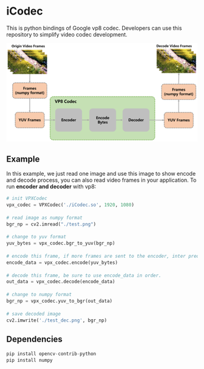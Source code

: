 # iCodec
This is python bindings of Google vp8 codec. Developers can use this repository to simplify video codec development.

![image](./ref/framework/framework.png)

## Example
In this example, we just read one image and use this image to show encode and decode process, 
you can also read video frames in your application. To run **encoder and decoder** with vp8:
```python
# init VPXCodec
vpx_codec = VPXCodec('./iCodec.so', 1920, 1080)

# read image as numpy format
bgr_np = cv2.imread("./test.png")

# change to yuv format
yuv_bytes = vpx_codec.bgr_to_yuv(bgr_np)

# encode this frame, if more frames are sent to the encoder, inter prediction will be automatically enabled.
encode_data = vpx_codec.encode(yuv_bytes)

# decode this frame, be sure to use encode_data in order.
out_data = vpx_codec.decode(encode_data)

# change to numpy format
bgr_np = vpx_codec.yuv_to_bgr(out_data)

# save decoded image
cv2.imwrite('./test_dec.png', bgr_np)
```

## Dependencies
```python
pip install opencv-contrib-python
pip install numpy
```